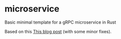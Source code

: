 # microservice
Basic minimal template for a gRPC microservice in Rust

Based on this [This blog post](https://blog.ediri.io/creating-a-microservice-in-rust-using-grpc) (with some minor fixes).
